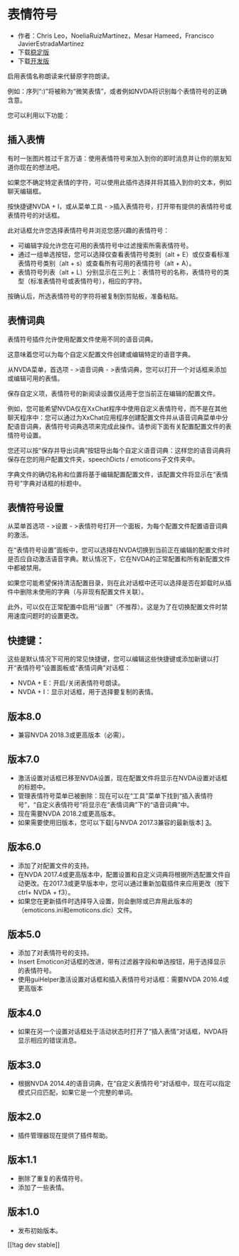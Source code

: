 # 表情符号 #

* 作者：Chris Leo，NoeliaRuizMartínez，Mesar Hameed，Francisco
  JavierEstradaMartínez
* 下载[稳定版][1]
* 下载[开发版][2]

启用表情名称朗读来代替原字符朗读。

例如：序列“:)”将被称为“微笑表情”，或者例如NVDA将识别每个表情符号的正确含意。

您可以利用以下功能：

## 插入表情 ##

有时一张图片胜过千言万语：使用表情符号来加入到你的即时消息并让你的朋友知道你现在的想法吧。

如果您不确定特定表情的字符，可以使用此插件选择并将其插入到你的文本，例如聊天编辑框。

按快捷键NVDA + I，或从菜单工具 - >插入表情符号，打开带有提供的表情符号或表情符号的对话框。

此对话框允许您选择表情符号并浏览您感兴趣的表情符号：

*	可编辑字段允许您在可用的表情符号中过滤搜索所需表情符号。
*	通过一组单选按钮，您可以选择仅查看表情符号类别（alt + E）或仅查看标准表情符号类别（alt + s）或查看所有可用的表情符号（alt +
  A）。
*	表情符号列表（alt + L）分别显示在三列上：表情符号的名称，表情符号的类型（标准表情符号或表情符号），相应的字符。

按确认后，所选表情符号的字符将被复制到剪贴板，准备粘贴。

## 表情词典 ##

表情符号插件允许使用配置文件使用不同的语音词典。

这意味着您可以为每个自定义配置文件创建或编辑特定的语音字典。

从NVDA菜单，首选项 - >语音词典 - >表情词典，您可以打开一个对话框来添加或编辑可用的表情。

保存自定义项，表情符号的新阅读设置仅适用于您当前正在编辑的配置文件。

例如，您可能希望NVDA仅在XxChat程序中使用自定义表情符号，而不是在其他聊天程序中：您可以通过为XxChat应用程序创建配置文件并从语音词典菜单中分配语音词典，表情符号词典选项来完成此操作。请参阅下面有关配置配置文件的表情符号设置。

您还可以按“保存并导出词典”按钮导出每个自定义语音词典：这样您的语音词典将保存在您的用户配置文件夹，speechDicts /
emoticons子文件夹中。

字典文件的确切名称和位置将基于编辑配置配置文件，该配置文件将显示在“表情符号”字典对话框的标题中。

## 表情符号设置 ##

从菜单首选项 - >设置 - >表情符号打开一个面板，为每个配置文件配置语音词典的激活。

在“表情符号设置”面板中，您可以选择在NVDA切换到当前正在编辑的配置文件时是否应自动激活语音字典。默认情况下，它在NVDA的正常配置和所有新配置文件中都被禁用。

如果您可能希望保持清洁配置目录，则在此对话框中还可以选择是否在卸载时从插件中删除未使用的字典（与非现有配置文件关联）。

此外，可以仅在正常配置中启用“设置”（不推荐）。这是为了在切换配置文件时禁用速度问题时的设置更改。

## 快捷键： ##

这些是默认情况下可用的常见快捷键，您可以编辑这些快捷键或添加新键以打开“表情符号”设置面板或“表情词典”对话框：

* NVDA + E：开启/关闭表情符号朗读。
* NVDA + I：显示对话框，用于选择要复制的表情。



## 版本8.0 ##

* 兼容NVDA 2018.3或更高版本（必需）。

## 版本7.0 ##

* 激活设置对话框已移至NVDA设置，现在配置文件将显示在NVDA设置对话框的标题中。
* 管理表情符号菜单已被删除：现在可以在“工具”菜单下找到“插入表情符号”，“自定义表情符号”将显示在“表情词典”下的“语音词典”中。
* 现在需要NVDA 2018.2或更高版本。
* 如果需要使用旧版本，您可以下载[与NVDA 2017.3兼容的最新版本] [3]。

## 版本6.0 ##

* 添加了对配置文件的支持。
* 在NVDA
  2017.4或更高版本中，配置设置和自定义词典将根据所选配置文件自动更改。在2017.3或更早版本中，您可以通过重新加载插件来应用更改（按下ctrl+
  NVDA + f3）。
* 如果您在更新插件时选择导入设置，则会删除或已弃用此版本的（emoticons.ini和emoticons.dic）文件。

## 版本5.0 ##

* 添加了对表情符号的支持。
* Insert Emoticon对话框的改进，带有过滤器字段和单选按钮，用于选择显示的表情符号。
* 使用guiHelper激活设置对话框和插入表情符号对话框：需要NVDA 2016.4或更高版本

## 版本4.0 ##

* 如果在另一个设置对话框处于活动状态时打开了“插入表情”对话框，NVDA将显示相应的错误消息。


## 版本3.0 ##

* 根据NVDA 2014.4的语音词典，在“自定义表情符号”对话框中，现在可以指定模式只应匹配，如果它是一个完整的单词。


## 版本2.0 ##

* 插件管理器现在提供了插件帮助。


## 版本1.1 ##

* 删除了重复的表情符号。
* 添加了一些表情。

## 版本1.0 ##

* 发布初始版本。

[[!tag dev stable]]

[1]: https://addons.nvda-project.org/files/get.php?file=emo

[2]: https://addons.nvda-project.org/files/get.php?file=emo-dev

[3]: https://addons.nvda-project.org/files/get.php?file=emo-o
